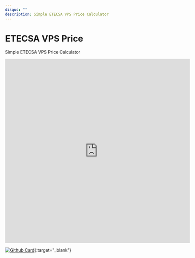 ```yaml
---
disqus: ""
description: Simple ETECSA VPS Price Calculator
---
```


# ETECSA VPS Price

Simple ETECSA VPS Price Calculator

<iframe src="https://etecsa-vps-price.netlify.app/" width="600" height="600" frameBorder="0">
</iframe>

[![Github Card](https://github-readme-stats.vercel.app/api/pin/?username=correaleyval&repo=etecsa-vps-price)](https://github.com/correaleyval/etecsa-vps-price){:target="_blank"}